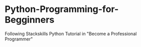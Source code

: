 # Python-Programming-for-Begginners
 Following Stackskills Python Tutorial in "Become a Professional Programmer"
